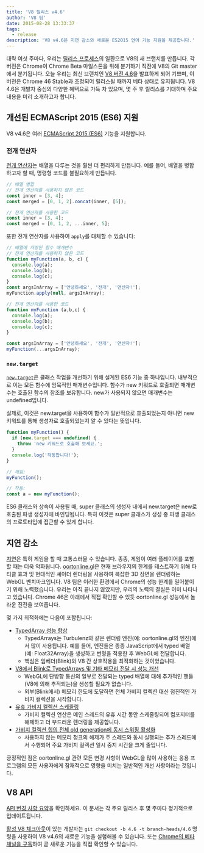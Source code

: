 ```yaml
---
title: 'V8 릴리스 v4.6'
author: 'V8 팀'
date: 2015-08-28 13:33:37
tags:
  - release
description: 'V8 v4.6은 지연 감소와 새로운 ES2015 언어 기능 지원을 제공합니다.'
---
```

대략 여섯 주마다, 우리는 [릴리스 프로세스](https://v8.dev/docs/release-process)의 일환으로 V8의 새 브랜치를 만듭니다. 각 버전은 Chrome이 Chrome Beta 마일스톤을 위해 분기하기 직전에 V8의 Git master에서 분기됩니다. 오늘 우리는 최신 브랜치인 [V8 버전 4.6](https://chromium.googlesource.com/v8/v8.git/+log/branch-heads/4.6)을 발표하게 되어 기쁘며, 이 버전은 Chrome 46 Stable과 조정되어 릴리스될 때까지 베타 상태로 유지됩니다. V8 4.6은 개발자 중심의 다양한 혜택으로 가득 차 있으며, 몇 주 후 릴리스를 기대하며 주요 내용을 미리 소개하고자 합니다.

<!--truncate-->
## 개선된 ECMAScript 2015 (ES6) 지원

V8 v4.6은 여러 [ECMAScript 2015 (ES6)](https://www.ecma-international.org/ecma-262/6.0/) 기능을 지원합니다.

### 전개 연산자

[전개 연산자](https://developer.mozilla.org/en-US/docs/Web/JavaScript/Reference/Operators/Spread_operator)는 배열을 다루는 것을 훨씬 더 편리하게 만듭니다. 예를 들어, 배열을 병합하고자 할 때, 명령형 코드를 불필요하게 만듭니다.

```js
// 배열 병합
// 전개 연산자를 사용하지 않은 코드
const inner = [3, 4];
const merged = [0, 1, 2].concat(inner, [5]);

// 전개 연산자를 사용한 코드
const inner = [3, 4];
const merged = [0, 1, 2, ...inner, 5];
```

또한 전개 연산자를 사용하여 `apply`를 대체할 수 있습니다:

```js
// 배열에 저장된 함수 매개변수
// 전개 연산자를 사용하지 않은 코드
function myFunction(a, b, c) {
  console.log(a);
  console.log(b);
  console.log(c);
}
const argsInArray = ['안녕하세요', '전개', '연산자!'];
myFunction.apply(null, argsInArray);

// 전개 연산자를 사용한 코드
function myFunction (a,b,c) {
  console.log(a);
  console.log(b);
  console.log(c);
}

const argsInArray = ['안녕하세요', '전개', '연산자!'];
myFunction(...argsInArray);
```

### `new.target`

[`new.target`](https://developer.mozilla.org/en-US/docs/Web/JavaScript/Reference/Operators/new.target)은 클래스 작업을 개선하기 위해 설계된 ES6 기능 중 하나입니다. 내부적으로 이는 모든 함수에 암묵적인 매개변수입니다. 함수가 new 키워드로 호출되면 매개변수는 호출된 함수의 참조를 보유합니다. new가 사용되지 않으면 매개변수는 undefined입니다.

실제로, 이것은 new.target을 사용하여 함수가 일반적으로 호출되었는지 아니면 new 키워드를 통해 생성자로 호출되었는지 알 수 있다는 뜻입니다.

```js
function myFunction() {
  if (new.target === undefined) {
    throw 'new 키워드로 호출해 보세요.';
  }
  console.log('작동합니다!');
}

// 깨짐:
myFunction();

// 작동:
const a = new myFunction();
```

ES6 클래스와 상속이 사용될 때, super 클래스의 생성자 내에서 new.target은 new로 호출된 파생 생성자에 바인딩됩니다. 특히 이것은 super 클래스가 생성 중 파생 클래스의 프로토타입에 접근할 수 있게 합니다.

## 지연 감소

[지연](https://en.wiktionary.org/wiki/jank#Noun)은 특히 게임을 할 때 고통스러울 수 있습니다. 종종, 게임이 여러 플레이어를 포함할 때는 더욱 악화됩니다. [oortonline.gl](http://oortonline.gl/)은 현재 브라우저의 한계를 테스트하기 위해 파티클 효과 및 현대적인 셰이더 렌더링을 사용하여 복잡한 3D 장면을 렌더링하는 WebGL 벤치마크입니다. V8 팀은 이러한 환경에서 Chrome의 성능 한계를 밀어붙이기 위해 노력했습니다. 우리는 아직 끝나지 않았지만, 우리의 노력의 결실은 이미 나타나고 있습니다. Chrome 46은 아래에서 직접 확인할 수 있듯 oortonline.gl 성능에서 놀라운 진전을 보여줍니다.

몇 가지 최적화에는 다음이 포함됩니다:

- [TypedArray 성능 향상](https://code.google.com/p/v8/issues/detail?id=3996)
    - TypedArrays는 Turbulenz와 같은 렌더링 엔진(예: oortonline.gl의 엔진)에서 많이 사용됩니다. 예를 들어, 엔진들은 종종 JavaScript에서 typed 배열(예: Float32Array)을 생성하고 변형을 적용한 후 WebGL에 전달합니다.
    - 핵심은 임베더(Blink)와 V8 간 상호작용을 최적화하는 것이었습니다.
- [V8에서 Blink로 TypedArrays 및 기타 메모리 전달 시 성능 개선](https://code.google.com/p/chromium/issues/detail?id=515795)
    - WebGL에 단방향 통신의 일부로 전달되는 typed 배열에 대해 추가적인 핸들(V8에 의해 추적되는)을 생성할 필요가 없습니다.
    - 외부(Blink에서) 메모리 한도에 도달하면 전체 가비지 컬렉션 대신 점진적인 가비지 컬렉션을 시작합니다.
- [유휴 가비지 컬렉션 스케줄링](/blog/free-garbage-collection)
    - 가비지 컬렉션 연산은 메인 스레드의 유휴 시간 동안 스케줄링되어 컴포지터를 해제하고 더 부드러운 렌더링을 제공합니다.
- [가비지 컬렉션 힙의 전체 old generation에 동시 스위핑 활성화](https://code.google.com/p/chromium/issues/detail?id=507211)
    - 사용하지 않는 메모리 청크의 해제가 주 스레드와 동시 실행되는 추가 스레드에서 수행되어 주요 가비지 컬렉션 일시 중지 시간을 크게 줄입니다.

긍정적인 점은 oortonline.gl 관련 모든 변경 사항이 WebGL을 많이 사용하는 응용 프로그램의 모든 사용자에게 잠재적으로 영향을 미치는 일반적인 개선 사항이라는 것입니다.

## V8 API

[API 변경 사항 요약](https://docs.google.com/document/d/1g8JFi8T_oAE_7uAri7Njtig7fKaPDfotU6huOa1alds/edit)을 확인하세요. 이 문서는 각 주요 릴리스 후 몇 주마다 정기적으로 업데이트됩니다.

[활성 V8 체크아웃](https://v8.dev/docs/source-code#using-git)이 있는 개발자는 `git checkout -b 4.6 -t branch-heads/4.6` 명령을 사용하여 V8 v4.6의 새로운 기능을 실험해볼 수 있습니다. 또는 [Chrome의 베타 채널을 구독](https://www.google.com/chrome/browser/beta.html)하여 곧 새로운 기능을 직접 확인할 수 있습니다.
